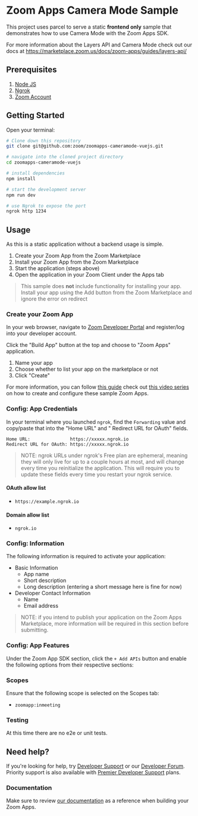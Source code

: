 # Zoom Apps Camera Mode Sample

This project uses parcel to serve a static **frontend only** sample that demonstrates how to use Camera Mode with the Zoom Apps SDK. 

For more
information about the Layers API and Camera Mode check out our docs
at https://marketplace.zoom.us/docs/zoom-apps/guides/layers-api/



## Prerequisites

1. [Node JS](https://nodejs.org/en/)
2. [Ngrok](https://ngrok.com/docs/getting-started)
3. [Zoom Account](https://support.zoom.us/hc/en-us/articles/207278726-Plan-Types-)

## Getting Started

Open your terminal:

```bash
# Clone down this repository
git clone git@github.com:zoom/zoomapps-cameramode-vuejs.git

# navigate into the cloned project directory
cd zoomapps-cameramode-vuejs

# install dependencies
npm install

# start the development server
npm run dev

# use Ngrok to expose the port
ngrok http 1234
```

## Usage

As this is a static application without a backend usage is simple.

1. Create your Zoom App from the Zoom Marketplace
2. Install your Zoom App from the Zoom Marketplace
3. Start the application (steps above)
4. Open the application in your Zoom Client under the Apps tab

> This sample does **not** include functionality for installing your app. Install your
> app using the Add button from the Zoom Marketplace and ignore the error on redirect

### Create your Zoom App

In your web browser, navigate to [Zoom Developer Portal](https://developers.zoom.us/) and register/log into your
developer account.

Click the "Build App" button at the top and choose to "Zoom Apps" application.

1. Name your app
2. Choose whether to list your app on the marketplace or not
3. Click "Create"

For more information, you can follow [this guide](https://dev.to/zoom/introducing-zoom-apps-33he)
check out [this video series](https://www.youtube.com/playlist?list=PLKpRxBfeD1kGN-0QgQ6XtSwtxI3GQM16R) on how to create
and configure these sample Zoom Apps.

### Config: App Credentials

In your terminal where you launched `ngrok`, find the `Forwarding` value and copy/paste that into the "Home URL" and "
Redirect URL for OAuth" fields.

```
Home URL:               https://xxxxx.ngrok.io
Redirect URL for OAuth: https://xxxxx.ngrok.io
```

> NOTE: ngrok URLs under ngrok's Free plan are ephemeral, meaning they will only live for up to a couple hours at most,
> and will change every time you reinitialize the application. This will require you to update these fields every time
> you
> restart your ngrok service.

#### OAuth allow list

- `https://example.ngrok.io`

#### Domain allow list

- `ngrok.io`

### Config: Information

The following information is required to activate your application:

- Basic Information
    - App name
    - Short description
    - Long description (entering a short message here is fine for now)
- Developer Contact Information
    - Name
    - Email address

> NOTE: if you intend to publish your application on the Zoom Apps Marketplace, more information will be required in
> this section before submitting.

### Config: App Features

Under the Zoom App SDK section, click the `+ Add APIs` button and enable the following options from their respective
sections:

### Scopes

Ensure that the following scope is selected on the Scopes tab:

- `zoomapp:inmeeting`

### Testing

At this time there are no e2e or unit tests.

## Need help?

If you're looking for help, try [Developer Support](https://devsupport.zoom.us) or
our [Developer Forum](https://devforum.zoom.us). Priority support is also available
with [Premier Developer Support](https://zoom.us/docs/en-us/developer-support-plans.html) plans.

### Documentation

Make sure to review [our documentation](https://marketplace.zoom.us/docs/zoom-apps/introduction/) as a reference when
building your Zoom Apps.
